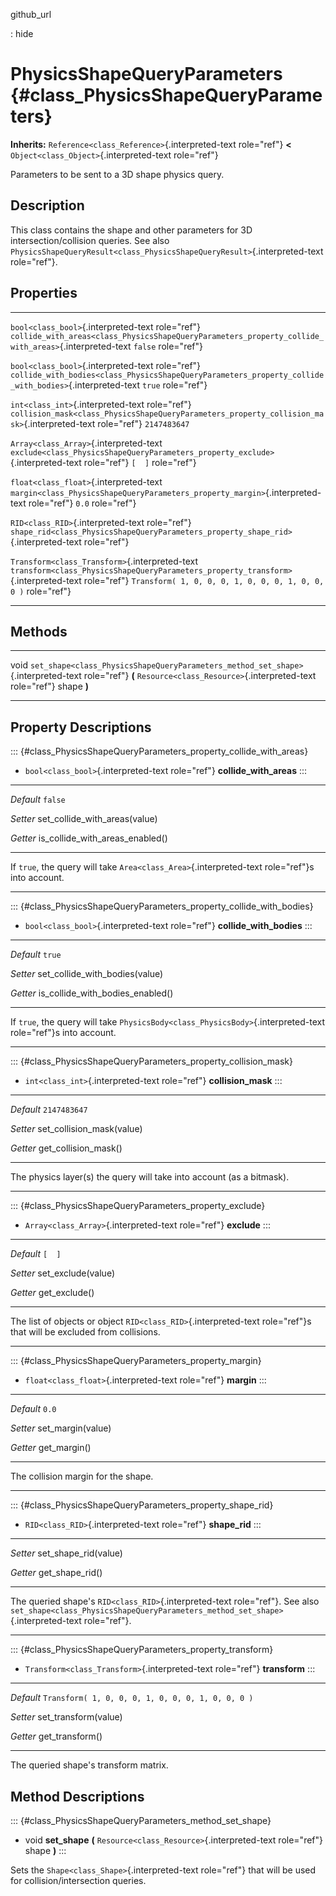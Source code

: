 github\_url

:   hide

PhysicsShapeQueryParameters {#class_PhysicsShapeQueryParameters}
===========================

**Inherits:** `Reference<class_Reference>`{.interpreted-text role="ref"}
**\<** `Object<class_Object>`{.interpreted-text role="ref"}

Parameters to be sent to a 3D shape physics query.

Description
-----------

This class contains the shape and other parameters for 3D
intersection/collision queries. See also
`PhysicsShapeQueryResult<class_PhysicsShapeQueryResult>`{.interpreted-text
role="ref"}.

Properties
----------

  ------------------------------------------------ --------------------------------------------------------------------------------------------------------- ---------------------------------------------------
  `bool<class_bool>`{.interpreted-text role="ref"} `collide_with_areas<class_PhysicsShapeQueryParameters_property_collide_with_areas>`{.interpreted-text     `false`
                                                   role="ref"}                                                                                               

  `bool<class_bool>`{.interpreted-text role="ref"} `collide_with_bodies<class_PhysicsShapeQueryParameters_property_collide_with_bodies>`{.interpreted-text   `true`
                                                   role="ref"}                                                                                               

  `int<class_int>`{.interpreted-text role="ref"}   `collision_mask<class_PhysicsShapeQueryParameters_property_collision_mask>`{.interpreted-text role="ref"} `2147483647`

  `Array<class_Array>`{.interpreted-text           `exclude<class_PhysicsShapeQueryParameters_property_exclude>`{.interpreted-text role="ref"}               `[  ]`
  role="ref"}                                                                                                                                                

  `float<class_float>`{.interpreted-text           `margin<class_PhysicsShapeQueryParameters_property_margin>`{.interpreted-text role="ref"}                 `0.0`
  role="ref"}                                                                                                                                                

  `RID<class_RID>`{.interpreted-text role="ref"}   `shape_rid<class_PhysicsShapeQueryParameters_property_shape_rid>`{.interpreted-text role="ref"}           

  `Transform<class_Transform>`{.interpreted-text   `transform<class_PhysicsShapeQueryParameters_property_transform>`{.interpreted-text role="ref"}           `Transform( 1, 0, 0, 0, 1, 0, 0, 0, 1, 0, 0, 0 )`
  role="ref"}                                                                                                                                                
  ------------------------------------------------ --------------------------------------------------------------------------------------------------------- ---------------------------------------------------

Methods
-------

  ------ -----------------------------------------------------------------------------------
  void   `set_shape<class_PhysicsShapeQueryParameters_method_set_shape>`{.interpreted-text
         role="ref"} **(** `Resource<class_Resource>`{.interpreted-text role="ref"} shape
         **)**

  ------ -----------------------------------------------------------------------------------

Property Descriptions
---------------------

::: {#class_PhysicsShapeQueryParameters_property_collide_with_areas}
-   `bool<class_bool>`{.interpreted-text role="ref"}
    **collide\_with\_areas**
:::

  ----------- -------------------------------------
  *Default*   `false`

  *Setter*    set\_collide\_with\_areas(value)

  *Getter*    is\_collide\_with\_areas\_enabled()
  ----------- -------------------------------------

If `true`, the query will take `Area<class_Area>`{.interpreted-text
role="ref"}s into account.

------------------------------------------------------------------------

::: {#class_PhysicsShapeQueryParameters_property_collide_with_bodies}
-   `bool<class_bool>`{.interpreted-text role="ref"}
    **collide\_with\_bodies**
:::

  ----------- --------------------------------------
  *Default*   `true`

  *Setter*    set\_collide\_with\_bodies(value)

  *Getter*    is\_collide\_with\_bodies\_enabled()
  ----------- --------------------------------------

If `true`, the query will take
`PhysicsBody<class_PhysicsBody>`{.interpreted-text role="ref"}s into
account.

------------------------------------------------------------------------

::: {#class_PhysicsShapeQueryParameters_property_collision_mask}
-   `int<class_int>`{.interpreted-text role="ref"} **collision\_mask**
:::

  ----------- -----------------------------
  *Default*   `2147483647`

  *Setter*    set\_collision\_mask(value)

  *Getter*    get\_collision\_mask()
  ----------- -----------------------------

The physics layer(s) the query will take into account (as a bitmask).

------------------------------------------------------------------------

::: {#class_PhysicsShapeQueryParameters_property_exclude}
-   `Array<class_Array>`{.interpreted-text role="ref"} **exclude**
:::

  ----------- ---------------------
  *Default*   `[  ]`

  *Setter*    set\_exclude(value)

  *Getter*    get\_exclude()
  ----------- ---------------------

The list of objects or object `RID<class_RID>`{.interpreted-text
role="ref"}s that will be excluded from collisions.

------------------------------------------------------------------------

::: {#class_PhysicsShapeQueryParameters_property_margin}
-   `float<class_float>`{.interpreted-text role="ref"} **margin**
:::

  ----------- --------------------
  *Default*   `0.0`

  *Setter*    set\_margin(value)

  *Getter*    get\_margin()
  ----------- --------------------

The collision margin for the shape.

------------------------------------------------------------------------

::: {#class_PhysicsShapeQueryParameters_property_shape_rid}
-   `RID<class_RID>`{.interpreted-text role="ref"} **shape\_rid**
:::

  ---------- ------------------------
  *Setter*   set\_shape\_rid(value)

  *Getter*   get\_shape\_rid()
  ---------- ------------------------

The queried shape\'s `RID<class_RID>`{.interpreted-text role="ref"}. See
also
`set_shape<class_PhysicsShapeQueryParameters_method_set_shape>`{.interpreted-text
role="ref"}.

------------------------------------------------------------------------

::: {#class_PhysicsShapeQueryParameters_property_transform}
-   `Transform<class_Transform>`{.interpreted-text role="ref"}
    **transform**
:::

  ----------- -----------------------------------------------------
  *Default*   `Transform( 1, 0, 0, 0, 1, 0, 0, 0, 1, 0, 0, 0 )`

  *Setter*    set\_transform(value)

  *Getter*    get\_transform()
  ----------- -----------------------------------------------------

The queried shape\'s transform matrix.

Method Descriptions
-------------------

::: {#class_PhysicsShapeQueryParameters_method_set_shape}
-   void **set\_shape** **(**
    `Resource<class_Resource>`{.interpreted-text role="ref"} shape **)**
:::

Sets the `Shape<class_Shape>`{.interpreted-text role="ref"} that will be
used for collision/intersection queries.
